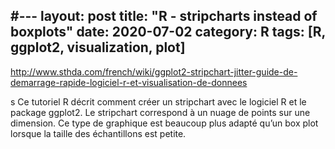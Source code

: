 #---
layout: post
title: "R - stripcharts instead of boxplots"
date: 2020-07-02
category: R
tags: [R, ggplot2, visualization, plot]
---


http://www.sthda.com/french/wiki/ggplot2-stripchart-jitter-guide-de-demarrage-rapide-logiciel-r-et-visualisation-de-donnees

s
Ce tutoriel R décrit comment créer un stripchart avec le logiciel R et le package ggplot2. Le stripchart correspond à un nuage de points sur une dimension. Ce type de graphique est beaucoup plus adapté qu’un box plot lorsque la taille des échantillons est petite.
